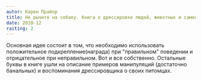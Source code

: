 ```yaml
---
autor: Карен Прайор
title: Не рычите на собаку. Книга о дрессировке людей, животных и самого себя
date: 2020-12
raiting: 2
---
```

Основная идея состоит в том, что необходимо использовать положительное подкрепление(награда) при "правильном" поведении и отрицательное при неправильном. Вот и все собственно. Остальные буквы в книге ушли на описание примеров манипуляций (достаточно банальных) и воспоминания дрессировщика о своих питомцах.